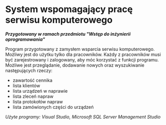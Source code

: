 # System wspomagający pracę serwisu komputerowego
***Przygotowany w ramach przedmiotu "Wstęp do inżynierii oprogramowania"***

Program przygotowany z zamysłem wsparcia serwisu komputerowego. Możliwy jest do użytku tylko dla pracowników.
Każdy z pracowników musi być zarejestrowany i zalogowany, aby móc korzystać z funkcji programu.
Możliwe jest przeglądanie, dodawanie nowych oraz wyszukiwanie następujących rzeczy:
- zawartość cennika
- lista klientów
- lista urządzeń w naprawie
- lista zleceń napraw
- lista protokołów napraw
- lista zamówionych części do urządzeń


*Użyte programy: Visual Studio, Microsoft SQL Server Management Studio*
